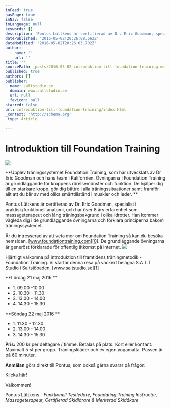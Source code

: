 ```yaml
---
inFeed: true
hasPage: true
inNav: false
inLanguage: null
keywords: []
description: 'Pontus Lüttkens är certifierad av Dr. Eric Goodman, specialist i praktisk/funktionell anatomi, och har över 8 års erfarenhet som massageterapeut och lång träningsbakgrund i olika idrotter. Han kommer vägleda dig i de grundläggande övningarna och förklara principerna bakom träningssystemet. '
datePublished: '2016-05-02T20:26:08.663Z'
dateModified: '2016-05-02T20:26:03.702Z'
author:
  - name: ''
    url: ''
title: ''
sourcePath: _posts/2016-05-02-introduktion-till-foundation-training.md
published: true
authors: []
publisher:
  name: saltstudio.se
  domain: www.saltstudio.se
  url: null
  favicon: null
starred: false
url: introduktion-till-foundation-training/index.html
_context: 'http://schema.org'
_type: Article

---
```

# Introduktion till Foundation Training
![](https://s3-us-west-2.amazonaws.com/the-grid-img/p/dfecda62c459e5c790d58667c9bf5d92ae3fcced.jpg)

**Upplev träningssystemet Foundation Training, som har utvecklats av Dr Eric Goodman och hans team i Kalifornien. Övningarna i Foundation Training är grundläggande för kroppens rörelsemönster och funktion. De hjälper dig till en starkare kropp, gör dig bättre i alla träningssituationer samt framför allt att du blir av med olika smärttillstånd i muskler och leder. **

Pontus Lüttkens är certifierad av Dr. Eric Goodman, specialist i praktisk/funktionell anatomi, och har över 8 års erfarenhet som massageterapeut och lång träningsbakgrund i olika idrotter. Han kommer vägleda dig i de grundläggande övningarna och förklara principerna bakom träningssystemet. 

Är du intresserad av att veta mer om Foundation Training så kan du besöka hemsidan, [www.foundationtraining.com][0]. De grundläggande övningarna är generöst förklarade för offentlig åtkomst på internet.
![](https://s3-us-west-2.amazonaws.com/the-grid-img/p/f90ece909285ea58345e92ef0567304eda675cc6.jpg)

Hjärtligt välkomna på introduktion till framtidens träningmetodik - Foundation Training. Vi startar denna resa på vackert belägna S.A.L.T Studio i Saltsjöbaden. [www.saltstudio.se][1]

**Lördag 21 maj 2016 **

* 1\. 09.00 -10.00 
* 2\. 10.30 - 11.30 
* 3\. 13.00 - 14.00 
* 4\. 14.30 - 15.30 

**Söndag 22 maj 2016 **

* 1\. 11.30 - 12.30 
* 2\. 13.00 - 14.00 
* 3\. 14.30 - 15.30

**Pris:** 200 kr per deltagare / timme. Betalas på plats. Kort eller kontant. Maximalt 5 st per grupp. Träningskläder och ev egen yogamatta. Passen är på 60 minuter.

**Anmälan** görs direkt till Pontus, som också gärna svarar på frågor: 

[Klicka här!][2]

Välkommen! 

Pontus Lüttkens - _Funktionell Testledare, Foundating Training Instructor, Massageterapeut, Certifierad Skidlärare & Meriterad Skidåkare_

[0]: www.foundationtraining.com
[1]: www.saltstudio.se
[2]: mailto:pontusluttkens@gmail.com